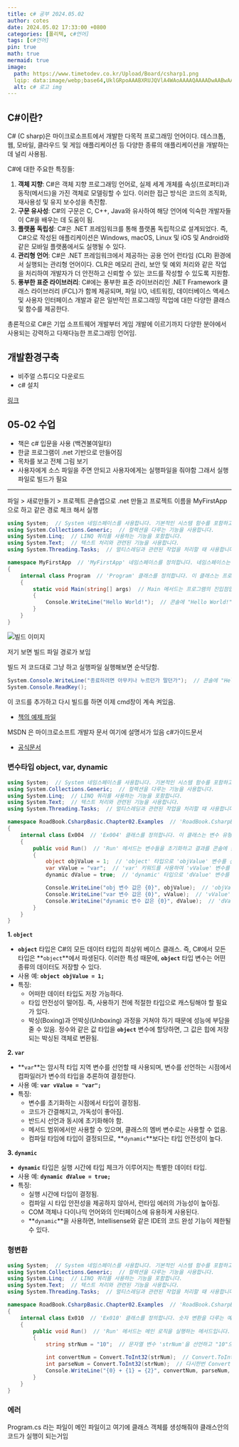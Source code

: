 ```yaml
---
title: c# 공부 2024.05.02
author: cotes
date: 2024.05.02 17:33:00 +0800
categories: [폴리텍, c#언어]
tags: [c#언어]
pin: true
math: true
mermaid: true
image:
  path: https://www.timetodev.co.kr/Upload/Board/csharp1.png
  lqip: data:image/webp;base64,UklGRpoAAABXRUJQVlA4WAoAAAAQAAAADwAABwAAQUxQSDIAAAARL0AmbZurmr57yyIiqE8oiG0bejIYEQTgqiDA9vqnsUSI6H+oAERp2HZ65qP/VIAWAFZQOCBCAAAA8AEAnQEqEAAIAAVAfCWkAALp8sF8rgRgAP7o9FDvMCkMde9PK7euH5M1m6VWoDXf2FkP3BqV0ZYbO6NA/VFIAAAA
  alt: c# 로고 img
---
```


## C#이란?

C# (C sharp)은 마이크로소프트에서 개발한 다목적 프로그래밍 언어이다. 데스크톱, 웹, 모바일, 클라우드 및 게임 애플리케이션 등 다양한 종류의 애플리케이션을 개발하는 데 널리 사용됨.  
  
C#에 대한 주요한 특징들:

1. **객체 지향**: C#은 객체 지향 프로그래밍 언어로, 실제 세계 개체를 속성(프로퍼티)과 동작(메서드)을 가진 객체로 모델링할 수 있다. 이러한 접근 방식은 코드의 조직화, 재사용성 및 유지 보수성을 촉진함.
2. **구문 유사성**: C#의 구문은 C, C++, Java와 유사하여 해당 언어에 익숙한 개발자들이 C#을 배우는 데 도움이 됨.
3. **플랫폼 독립성**: C#은 .NET 프레임워크를 통해 플랫폼 독립적으로 설계되었다. 즉, C#으로 작성된 애플리케이션은 Windows, macOS, Linux 및 iOS 및 Android와 같은 모바일 플랫폼에서도 실행될 수 있다.
4. **관리형 언어**: C#은 .NET 프레임워크에서 제공하는 공용 언어 런타임 (CLR) 환경에서 실행되는 관리형 언어이다. CLR은 메모리 관리, 보안 및 예외 처리와 같은 작업을 처리하여 개발자가 더 안전하고 신뢰할 수 있는 코드를 작성할 수 있도록 지원함.
5. **풍부한 표준 라이브러리**: C#에는 풍부한 표준 라이브러리인 .NET Framework 클래스 라이브러리 (FCL)가 함께 제공되며, 파일 I/O, 네트워킹, 데이터베이스 액세스 및 사용자 인터페이스 개발과 같은 일반적인 프로그래밍 작업에 대한 다양한 클래스 및 함수를 제공한다.

총론적으로 C#은 기업 소프트웨어 개발부터 게임 개발에 이르기까지 다양한 분야에서 사용되는 강력하고 다재다능한 프로그래밍 언어임.

## 개발환경구축

- 비주얼 스튜디오 다운로드
- c# 설치

[링크](https://wikidocs.net/227166)

## 05-02 수업

- 책은 c# 입문을 사용 (백견불여일타)
- 한글 프로그램이 .net 기반으로 만들어짐 
- 목차를 보고 전체 그림 보기 
- 사용자에게 소스 파일을 주면 안되고 사용자에게는 실행파일을 줘야함 그래서 실행파일로 빌드가 필요

<hr/>

파일 > 새로만들기 > 프로젝트 콘솔앱으로 .net 만들고 프로젝트 이름을 MyFirstApp 으로 하고 같은 경로 체크 해서 실행

```c#
using System;  // System 네임스페이스를 사용합니다. 기본적인 시스템 함수를 포함하고 있습니다.
using System.Collections.Generic;  // 컬렉션을 다루는 기능을 사용합니다.
using System.Linq;  // LINQ 쿼리를 사용하는 기능을 포함합니다.
using System.Text;  // 텍스트 처리와 관련된 기능을 사용합니다.
using System.Threading.Tasks;  // 멀티스레딩과 관련된 작업을 처리할 때 사용합니다.

namespace MyFirstApp  // 'MyFirstApp' 네임스페이스를 정의합니다. 네임스페이스는 클래스와 다른 요소들을 그룹화하는 방법을 제공합니다.
{
    internal class Program  // 'Program' 클래스를 정의합니다. 이 클래스는 프로그램의 진입점을 포함합니다.
    {
        static void Main(string[] args)  // Main 메서드는 프로그램의 진입점입니다. 프로그램 실행 시 최초로 호출됩니다.
        {
            Console.WriteLine("Hello World!");  // 콘솔에 "Hello World!"를 출력합니다. 
        }
    }
}
```

![빌드 이미지](./assets/poly/c#/2024-05-02/스크린샷-2024-05-02-101501.png)

저기 보면 빌드 파일 경로가 보임

빌드 저 코드대로 그냥 하고 실행파일 실행해보면 순삭당함.

```c#
System.Console.WriteLine("종료하려면 아무키나 누르던가 말던가");  // 콘솔에 "Hello World!"를 출력합니다. 
System.Console.ReadKey();
```

이 코드를 추가하고 다시 빌드를 하면 이제 cmd창이 계속 켜있음.

- [책의 예제 파일](https://github.com/korcosin/BOOKS)

MSDN 은 마이크로소프트 개발자 문서 여기에 설명서가 있음 c#가이드문서

- [공식문서](https://learn.microsoft.com/ko-kr/dotnet/csharp/how-to/)

### 변수타입 object, var, dynamic

```c#
using System;  // System 네임스페이스를 사용합니다. 기본적인 시스템 함수를 포함하고 있습니다.
using System.Collections.Generic;  // 컬렉션을 다루는 기능을 사용합니다.
using System.Linq;  // LINQ 쿼리를 사용하는 기능을 포함합니다.
using System.Text;  // 텍스트 처리와 관련된 기능을 사용합니다.
using System.Threading.Tasks;  // 멀티스레딩과 관련된 작업을 처리할 때 사용합니다.

namespace RoadBook.CsharpBasic.Chapter02.Examples  // 'RoadBook.CsharpBasic.Chapter02.Examples' 네임스페이스를 정의합니다.
{
    internal class Ex004  // 'Ex004' 클래스를 정의합니다. 이 클래스는 변수 유형을 다루는 예제를 포함합니다.
    {
        public void Run()  // 'Run' 메서드는 변수들을 초기화하고 결과를 콘솔에 출력하는 작업을 수행합니다.
        {
            object objValue = 1;  // 'object' 타입으로 'objValue' 변수를 선언하고 초기화합니다. 모든 타입의 데이터를 저장할 수 있습니다.
            var vValue = "var";  // 'var' 키워드를 사용하여 'vValue' 변수를 선언하고 초기화합니다. 컴파일러가 자동으로 타입을 추론합니다.
            dynamic dValue = true;  // 'dynamic' 타입으로 'dValue' 변수를 선언하고 초기화합니다. 실행 시 타입이 결정됩니다.

            Console.WriteLine("obj 변수 값은 {0}", objValue);  // 'objValue' 변수의 값을 콘솔에 출력합니다.
            Console.WriteLine("var 변수 값은 {0}", vValue);  // 'vValue' 변수의 값을 콘솔에 출력합니다.
            Console.WriteLine("dynamic 변수 값은 {0}", dValue);  // 'dValue' 변수의 값을 콘솔에 출력합니다.
        }
    }
}
```

**1. `object`**

- **`object`** 타입은 C#의 모든 데이터 타입의 최상위 베이스 클래스. 즉, C#에서 모든 타입은 **`object`**에서 파생된다. 이러한 특성 때문에, **`object`** 타입 변수는 어떤 종류의 데이터도 저장할 수 있다.
- 사용 예: **`object objValue = 1;`**
- 특징:
    - 어떠한 데이터 타입도 저장 가능하다.
    - 타입 안전성이 떨어짐. 즉, 사용하기 전에 적절한 타입으로 캐스팅해야 할 필요가 있다.
    - 박싱(Boxing)과 언박싱(Unboxing) 과정을 거쳐야 하기 때문에 성능에 부담을 줄 수 있음. 정수와 같은 값 타입을 **`object`** 변수에 할당하면, 그 값은 힙에 저장되는 박싱된 객체로 변환됨.

**2. `var`**

- **`var`**는 암시적 타입 지역 변수를 선언할 때 사용되며, 변수를 선언하는 시점에서 컴파일러가 변수의 타입을 추론하여 결정한다.
- 사용 예: **`var vValue = "var";`**
- 특징:
    - 변수를 초기화하는 시점에서 타입이 결정됨.
    - 코드가 간결해지고, 가독성이 좋아짐.
    - 반드시 선언과 동시에 초기화해야 함.
    - 메서드 범위에서만 사용할 수 있으며, 클래스의 멤버 변수로는 사용할 수 없음.
    - 컴파일 타임에 타입이 결정되므로, **`dynamic`**보다는 타입 안전성이 높다.

**3. `dynamic`**

- **`dynamic`** 타입은 실행 시간에 타입 체크가 이루어지는 특별한 데이터 타입.
- 사용 예: **`dynamic dValue = true;`**
- 특징:
    - 실행 시간에 타입이 결정됨.
    - 컴파일 시 타입 안전성을 제공하지 않아서, 런타임 에러의 가능성이 높아짐.
    - COM 객체나 다이나믹 언어와의 인터페이스에 유용하게 사용된다.
    - **`dynamic`**을 사용하면, Intellisense와 같은 IDE의 코드 완성 기능이 제한될 수 있다.

### 형변환

```c#
using System;  // System 네임스페이스를 사용합니다. 기본적인 시스템 함수를 포함하고 있습니다.
using System.Collections.Generic;  // 컬렉션을 다루는 기능을 사용합니다.
using System.Linq;  // LINQ 쿼리를 사용하는 기능을 포함합니다.
using System.Text;  // 텍스트 처리와 관련된 기능을 사용합니다.
using System.Threading.Tasks;  // 멀티스레딩과 관련된 작업을 처리할 때 사용합니다.

namespace RoadBook.CsharpBasic.Chapter02.Examples  // 'RoadBook.CsharpBasic.Chapter02.Examples' 네임스페이스를 정의합니다.
{
    internal class Ex010  // 'Ex010' 클래스를 정의합니다. 숫자 변환을 다루는 예제를 포함합니다.
    {
        public void Run()  // 'Run' 메서드는 메인 로직을 실행하는 메서드입니다.
        {
            string strNum = "10";  // 문자열 변수 'strNum'을 선언하고 "10"으로 초기화합니다.

            int convertNum = Convert.ToInt32(strNum);  // Convert.ToInt32 메서드를 사용하여 문자열 'strNum'을 정수로 변환합니다.
            int parseNum = Convert.ToInt32(strNum);  // 다시한번 Convert.ToInt32 메서드를 사용하여 문자열 'strNum'을 정수로 변환합니다.
            Console.WriteLine("{0} + {1} = {2}", convertNum, parseNum, convertNum+parseNum);  // 콘솔에 두 변수의 합을 출력합니다.
        }
    }
}
```

### 에러

Program.cs 라는 파일이 메인 파일이고 여기에 클래스 객체를 생성해줘야 클래스안의 코드가 실행이 되는거임